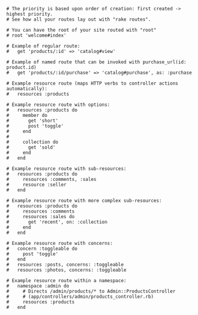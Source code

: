     # The priority is based upon order of creation: first created -> highest priority.
    # See how all your routes lay out with "rake routes".

    # You can have the root of your site routed with "root"
    # root 'welcome#index'

    # Example of regular route:
    #   get 'products/:id' => 'catalog#view'

    # Example of named route that can be invoked with purchase_url(id: product.id)
    #   get 'products/:id/purchase' => 'catalog#purchase', as: :purchase

    # Example resource route (maps HTTP verbs to controller actions automatically):
    #   resources :products

    # Example resource route with options:
    #   resources :products do
    #     member do
    #       get 'short'
    #       post 'toggle'
    #     end
    #
    #     collection do
    #       get 'sold'
    #     end
    #   end

    # Example resource route with sub-resources:
    #   resources :products do
    #     resources :comments, :sales
    #     resource :seller
    #   end

    # Example resource route with more complex sub-resources:
    #   resources :products do
    #     resources :comments
    #     resources :sales do
    #       get 'recent', on: :collection
    #     end
    #   end

    # Example resource route with concerns:
    #   concern :toggleable do
    #     post 'toggle'
    #   end
    #   resources :posts, concerns: :toggleable
    #   resources :photos, concerns: :toggleable

    # Example resource route within a namespace:
    #   namespace :admin do
    #     # Directs /admin/products/* to Admin::ProductsController
    #     # (app/controllers/admin/products_controller.rb)
    #     resources :products
    #   end
